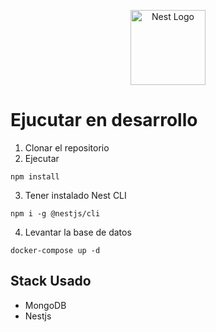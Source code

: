 <p align="center">
  <a href="http://nestjs.com/" target="blank"><img src="https://nestjs.com/img/logo-small.svg" width="120" alt="Nest Logo" /></a>
</p>

# Ejucutar en desarrollo
1. Clonar el repositorio
2. Ejecutar 
```
npm install
```
3. Tener instalado Nest CLI 
```
npm i -g @nestjs/cli
```
4. Levantar la base de datos
```
docker-compose up -d
```
## Stack Usado
* MongoDB
* Nestjs